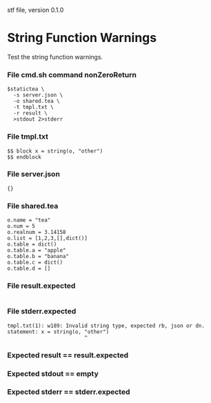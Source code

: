 stf file, version 0.1.0

# String Function Warnings

Test the string function warnings.

### File cmd.sh command nonZeroReturn

~~~
$statictea \
  -s server.json \
  -o shared.tea \
  -t tmpl.txt \
  -r result \
  >stdout 2>stderr
~~~

### File tmpl.txt

~~~
$$ block x = string(o, "other")
$$ endblock
~~~

### File server.json

~~~
{}
~~~

### File shared.tea

~~~
o.name = "tea"
o.num = 5
o.realnum = 3.14158
o.list = [1,2,3,[],dict()]
o.table = dict()
o.table.a = "apple"
o.table.b = "banana"
o.table.c = dict()
o.table.d = []
~~~

### File result.expected

~~~
~~~

### File stderr.expected

~~~
tmpl.txt(1): w189: Invalid string type, expected rb, json or dn.
statement: x = string(o, "other")
                         ^
~~~

### Expected result == result.expected
### Expected stdout == empty
### Expected stderr == stderr.expected
